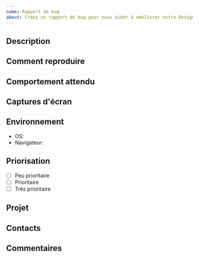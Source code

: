 ```yaml
---
name: Rapport de bug
about: Créez un rapport de bug pour nous aider à améliorer notre Design System
---
```


## Description

<!-- Écrivez un résumé du bug rencontré. -->

## Comment reproduire

<!--
  Décrivez les étapes pour reproduire le bug :
  1. Allez dans « … »
  2. Cliquez sur « … »
  3. Faites défiler jusqu'à « … »
-->

## Comportement attendu

<!-- Écrivez un résumé du comportement attendu. -->

## Captures d'écran

<!-- Si applicable, ajoutez des captures d'écran pour compléter votre explication. -->

## Environnement

- OS: <!-- Android, … -->
- Navigateur: <!-- IE 11, Firefox, Safari, … -->

## Priorisation

<!-- Sélectionnez le niveau de priorité que vous estimez en fonction de l'impact sur votre projet. -->

- [ ] Peu prioritaire 
- [ ] Prioritaire
- [ ] Très prioritaire

## Projet

<!-- Nom du projet impacté par le bug. -->

## Contacts

<!-- Nom(s) et rôle(s) du ou des personnes à contacter. -->

## Commentaires 

<!-- Ajoutez ici des précisions ou informations supplémentaires (optionnel). -->
